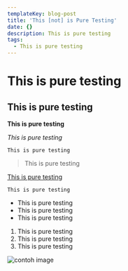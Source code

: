 ```yaml
---
templateKey: blog-post
title: 'This [not] is Pure Testing'
date: {}
description: This is pure testing
tags:
  - This is pure testing
---
```

# This is pure testing

## This is pure testing

**This is pure testing**

_This is pure testing_

`This is pure testing`

> This is pure testing

[This is pure testing](www.google.com)

```
This is pure testing
```

* This is pure testing
* This is pure testing
* This is pure testing

1. This is pure testing
2. This is pure testing
3. This is pure testing

![contoh image](/img/qr-for-library-diponogoro.png)
